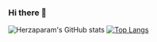 ### Hi there 👋

![Herzaparam's GitHub stats](https://github-readme-stats.vercel.app/api?username=herzaparam&hide=contribs,prs)
[![Top Langs](https://github-readme-stats.vercel.app/api/top-langs/?username=herzaparam&layout=compact)](https://github.com/herzaparam/herzaparam.git)


<!--
**herzaparam/herzaparam** is a ✨ _special_ ✨ repository because its `README.md` (this file) appears on your GitHub profile.

Here are some ideas to get you started:

- 🔭 I’m currently working on ...
- 🌱 I’m currently learning ...
- 👯 I’m looking to collaborate on ...
- 🤔 I’m looking for help with ...
- 💬 Ask me about ...
- 📫 How to reach me: ...
- 😄 Pronouns: ...
- ⚡ Fun fact: ...
-->
